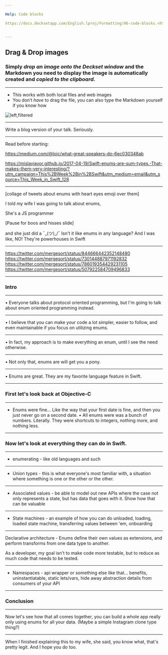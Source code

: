 ```yaml
---

Help: Code blocks

https://docs.decksetapp.com/English.lproj/Formatting/06-code-blocks.<html id="highlight-lines-of-code"></html>


---
```


## Drag & Drop images

### Simply *drop an image onto the Deckset window* and the Markdown you need to display the image is automatically created and *copied to the clipboard.*

---

* This works with both local files and web images
* You don’t _have_ to drag the file, you can also type the Markdown yourself if you know how

![left,filtered](http://deckset-assets.s3-website-us-east-1.amazonaws.com/colnago1.jpg)

---

Write a blog version of your talk. Seriously.

---

Read before starting:

https://medium.com/@loic/what-great-speakers-do-6ec030348ab

https://mislavjavor.github.io/2017-04-19/Swift-enums-are-sum-types.-That-makes-them-very-interesting/?utm_campaign=This%2BWeek%2Bin%2BSwift&utm_medium=email&utm_source=This_Week_in_Swift_128

---

[collage of tweets about enums with heart eyes emoji over them]

I told my wife I was going to talk about enums,

She's a JS programmer

[Pause for boos and hisses slide]


 and she just did a ¯\_(ツ)_/¯
Isn't it like enums in any language? And I was like, NO! They're powerhouses in Swift

---

https://twitter.com/mergesort/status/844666442352148480
https://twitter.com/mergesort/status/730144887971192832
https://twitter.com/mergesort/status/786019354429231105
https://twitter.com/mergesort/status/507922584709496833

---

### Intro

---

• Everyone talks about protocol oriented programming, but I'm going to talk about enum oriented programming instead.

---

• I believe that you can make your code a lot simpler, easier to follow, and even maintainable if you focus on utilizing enums.

---
• In fact, my approach is to make everything an enum, until I see the need otherwise.

---

• Not only that, enums are will get you a pony.

---

• Enums are great. They are my favorite language feature in Swift.

---

### First let's look back at Objective-C

---

* Enums were fine… Like the way that your first date is fine, and then you just never go on a second date.
• All enums were was a bunch of numbers. Literally. They were shortcuts to integers, nothing more, and nothing less.

---

### Now let's look at everything they can do in Swift.

---

- enumerating - like old languages and such

---

- Union types - this is what everyone's most familiar with, a situation where something is one or the other or the other.

---

- Associated values - be able to model out new APIs where the case not only represents a state, but has data that goes with it. Show how that can be valuable

---

- State machines - an example of how you can do unloaded, loading, loaded state machine, transferring values between 'em, onboarding

---

Declarative architecture - Enums define their own values as extensions, and perform transforms from one data type to another.

As a developer, my goal isn't to make code more testable, but to reduce as much code that needs to be tested.

---
- Namespaces - api wrapper or something else like that… benefits, uninstantiatable, static lets/vars, hide away abstraction details from consumers of your API

---

### Conclusion

---
Now let's see how that all comes together, you can build a whole app really only using enums for all your data. (Maybe a simple Instagram clone type thing?)

---
When I finished explaining this to my wife, she said, you know what, that's pretty legit. And I hope you do too.
